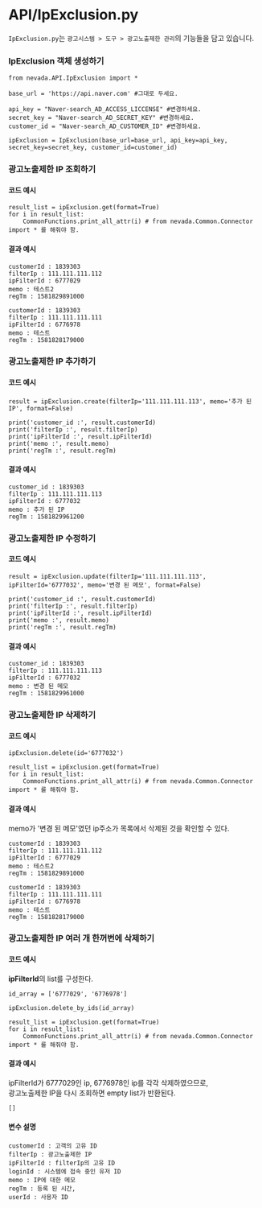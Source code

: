 # API/IpExclusion.py

`IpExclusion.py`는 `광고시스템 > 도구 > 광고노출제한 관리`의 기능들을 담고 있습니다.

### IpExclusion 객체 생성하기
	from nevada.API.IpExclusion import *
	
    base_url = 'https://api.naver.com' #그대로 두세요.
    
    api_key = "Naver-search_AD_ACCESS_LICCENSE" #변경하세요.
    secret_key = "Naver-search_AD_SECRET_KEY" #변경하세요.
    customer_id = "Naver-search_AD_CUSTOMER_ID" #변경하세요.
    
    ipExclusion = IpExclusion(base_url=base_url, api_key=api_key, secret_key=secret_key, customer_id=customer_id)
    
    
### 광고노출제한 IP 조회하기
#### 코드 예시
	result_list = ipExclusion.get(format=True)
	for i in result_list:
        CommonFunctions.print_all_attr(i) # from nevada.Common.Connector import * 를 해줘야 함.
	    
#### 결과 예시 

    customerId : 1839303
    filterIp : 111.111.111.112
    ipFilterId : 6777029
    memo : 테스트2
    regTm : 1581829891000
    
    customerId : 1839303
    filterIp : 111.111.111.111
    ipFilterId : 6776978
    memo : 테스트
    regTm : 1581828179000

        
### 광고노출제한 IP 추가하기
#### 코드 예시
    result = ipExclusion.create(filterIp='111.111.111.113', memo='추가 된 IP', format=False)
    
    print('customer_id :', result.customerId)
    print('filterIp :', result.filterIp)
    print('ipFilterId :', result.ipFilterId)
    print('memo :', result.memo)
    print('regTm :', result.regTm)

#### 결과 예시
    customer_id : 1839303
    filterIp : 111.111.111.113
    ipFilterId : 6777032
    memo : 추가 된 IP
    regTm : 1581829961200
    
### 광고노출제한 IP 수정하기
#### 코드 예시
    result = ipExclusion.update(filterIp='111.111.111.113', ipFilterId='6777032', memo='변경 된 메모', format=False)
    
    print('customer_id :', result.customerId)
    print('filterIp :', result.filterIp)
    print('ipFilterId :', result.ipFilterId)
    print('memo :', result.memo)
    print('regTm :', result.regTm)
    
#### 결과 예시
    customer_id : 1839303
    filterIp : 111.111.111.113
    ipFilterId : 6777032
    memo : 변경 된 메모
    regTm : 1581829961000
    

### 광고노출제한 IP 삭제하기
#### 코드 예시
    ipExclusion.delete(id='6777032')

	result_list = ipExclusion.get(format=True)
	for i in result_list:
        CommonFunctions.print_all_attr(i) # from nevada.Common.Connector import * 를 해줘야 함.


#### 결과 예시
memo가 '변경 된 메모'였던 ip주소가 목록에서 삭제된 것을 확인할 수 있다.

    customerId : 1839303
    filterIp : 111.111.111.112
    ipFilterId : 6777029
    memo : 테스트2
    regTm : 1581829891000
    
    customerId : 1839303
    filterIp : 111.111.111.111
    ipFilterId : 6776978
    memo : 테스트
    regTm : 1581828179000
    
    
### 광고노출제한 IP 여러 개 한꺼번에 삭제하기
#### 코드 예시
**ipFilterId**의 list를 구성한다.

    id_array = ['6777029', '6776978']
    
    ipExclusion.delete_by_ids(id_array)
    
	result_list = ipExclusion.get(format=True)
	for i in result_list:
        CommonFunctions.print_all_attr(i) # from nevada.Common.Connector import * 를 해줘야 함.

#### 결과 예시
ipFilterId가 6777029인 ip, 6776978인 ip를 각각 삭제하였으므로, <br> 광고노출제한 IP을 다시 조회하면 empty list가 반환된다.

	[]
	
	
#### 변수 설명
    customerId : 고객의 고유 ID
    filterIp : 광고노출제한 IP
    ipFilterId : filterIp의 고유 ID
    loginId : 시스템에 접속 중인 유저 ID
    memo : IP에 대한 메모 
    regTm : 등록 된 시간,
    userId : 사용자 ID